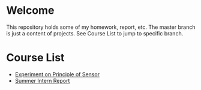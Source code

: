 # Welcome
This repository holds some of my homework, report, etc. The master branch is just a content of projects. See Course List to jump to specific branch.

# Course List
* [Experiment on Principle of Sensor](https://github.com/chaonan99/university_homework/tree/sensor_principle_experiment)
* [Summer Intern Report](https://github.com/chaonan99/university_homework/tree/summer_intern_report)
